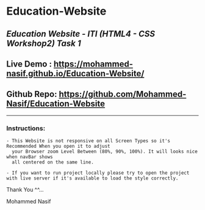 # Education-Website
*Education Website - ITI (HTML4 - CSS Workshop2) Task 1*
--
## Live Demo : https://mohammed-nasif.github.io/Education-Website/
## Github Repo: https://github.com/Mohammed-Nasif/Education-Website
---
### Instructions:

	- This Website is not responsive on all Screen Types so it's Recommended When you open it to adjust 
	  your Browser zoom Level Between (80%, 90%, 100%). It will looks nice when navBar shows 
	  all centered on the same line.

	- If you want to run project locally please try to open the project with live server if it's available to load the style correctly.

Thank You ^^... 

Mohammed Nasif
